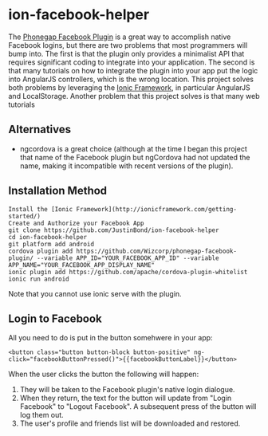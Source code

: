 # ion-facebook-helper

The [Phonegap Facebook Plugin](https://github.com/Wizcorp/phonegap-facebook-plugin) is a great way to accomplish native Facebook logins, but there are two problems that most programmers will bump into. The first is that the plugin only provides a minimalist API that requires significant coding to integrate into your application. The second is that many tutorials on how to integrate the plugin into your app put the logic into AngularJS controllers, which is the wrong location. This project solves both problems by leveraging the [Ionic Framework](http://ionicframework.com), in particular AngularJS and LocalStorage. Another problem that this project solves is that many web tutorials 

## Alternatives

* ngcordova is a great choice (although at the time I began this project that name of the Facebook plugin but ngCordova had not updated the name, making it incompatible with recent versions of the plugin).

## Installation Method

```
Install the [Ionic Framework](http://ionicframework.com/getting-started/)
Create and Authorize your Facebook App
git clone https://github.com/JustinBond/ion-facebook-helper
cd ion-facebook-helper
git platform add android
cordova plugin add https://github.com/Wizcorp/phonegap-facebook-plugin/ --variable APP_ID="YOUR_FACEBOOK_APP_ID" --variable APP_NAME="YOUR_FACEBOOK_APP_DISPLAY_NAME"
ionic plugin add https://github.com/apache/cordova-plugin-whitelist
ionic run android
```
Note that you cannot use ionic serve with the plugin.

## Login to Facebook

All you need to do is put in the button somehwere in your app:

```
<button class="button button-block button-positive" ng-click="facebookButtonPressed()">{{facebookButtonLabel}}</button>
```

When the user clicks the button the following will happen:
1. They will be taken to the Facebook plugin's native login dialogue.
2. When they return, the text for the button will update from "Login Facebook"
to "Logout Facebook". A subsequent press of the button will log them out.
3. The user's profile and friends list will be downloaded and restored.


